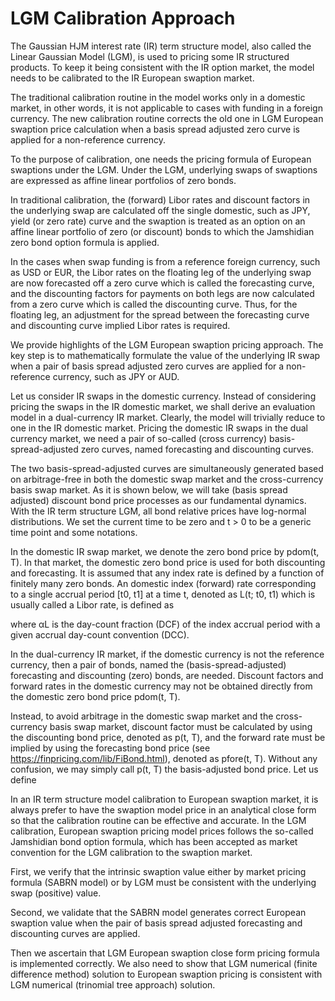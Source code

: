 # LGM Calibration Approach


The Gaussian HJM interest rate (IR) term structure model, also called the Linear Gaussian Model (LGM), is used to pricing some IR structured products. To keep it being consistent with the IR option market, the model needs to be calibrated to the IR European swaption market.

The traditional calibration routine in the model works only in a domestic market, in other words, it is not applicable to cases with funding in a foreign currency. The new calibration routine corrects the old one in LGM European swaption price calculation when a basis spread adjusted zero curve is applied for a non-reference currency.

To the purpose of calibration, one needs the pricing formula of European swaptions under the LGM. Under the LGM, underlying swaps of swaptions are expressed as affine linear portfolios of zero bonds.

In traditional calibration, the (forward) Libor rates and discount factors in the underlying swap are calculated off the single domestic, such as JPY, yield (or zero rate) curve and the swaption is treated as an option on an affine linear portfolio of zero (or discount) bonds to which the Jamshidian zero bond option formula is applied.

In the cases when swap funding is from a reference foreign currency, such as USD or EUR, the Libor rates on the floating leg of the underlying swap are now forecasted off a zero curve which is called the forecasting curve, and the discounting factors for payments on both legs are now calculated from a zero curve which is called the discounting curve. Thus, for the floating leg, an adjustment for the spread between the forecasting curve and discounting curve implied Libor rates is required.

We provide highlights of the LGM European swaption pricing approach. The key step is to mathematically formulate the value of the underlying IR swap when a pair of basis spread adjusted zero curves are applied for a non-reference currency, such as JPY or AUD.

Let us consider IR swaps in the domestic currency. Instead of considering pricing the swaps in the IR domestic market, we shall derive an evaluation model in a dual-currency IR market. Clearly, the model will trivially reduce to one in the IR domestic market. Pricing the domestic IR swaps in the dual currency market, we need a pair of so-called (cross currency) basis-spread-adjusted zero curves, named forecasting and discounting curves. 

The two basis-spread-adjusted curves are simultaneously generated based on arbitrage-free in both the domestic swap market and the cross-currency basis swap market. As it is shown below, we will take (basis spread adjusted) discount bond price processes as our fundamental dynamics. With the IR term structure LGM, all bond relative prices have log-normal distributions. We set the current time to be zero and t > 0 to be a generic time point and some notations.

In the domestic IR swap market, we denote the zero bond price by pdom(t, T). In that market, the domestic zero bond price is used for both discounting and forecasting. It is assumed that any index rate is defined by a function of finitely many zero bonds. An domestic index (forward) rate corresponding to a single accrual period [t0, t1] at a time t, denoted as L(t; t0, t1) which is usually called a Libor rate, is defined as

 

where αL is the day-count fraction (DCF) of the index accrual period with a given accrual day-count convention (DCC).


In the dual-currency IR market, if the domestic currency is not the reference currency, then a pair of bonds, named the (basis-spread-adjusted) forecasting and discounting (zero) bonds, are needed. Discount factors and forward rates in the domestic currency may not be obtained directly from the domestic zero bond price pdom(t, T). 

Instead, to avoid arbitrage in the domestic swap market and the cross-currency basis swap market, discount factor must be calculated by using the discounting bond price, denoted as p(t, T), and the forward rate must be implied by using the forecasting bond price (see https://finpricing.com/lib/FiBond.html), denoted as pfore(t, T). Without any confusion, we may simply call p(t, T) the basis-adjusted bond price. Let us define

 

In an IR term structure model calibration to European swaption market, it is always prefer to have the swaption model price in an analytical close form so that the calibration routine can be effective and accurate. In the LGM calibration, European swaption pricing model prices follows the so-called Jamshidian bond option formula, which has been accepted as market convention for the LGM calibration to the swaption market.


First, we verify that the intrinsic swaption value either by market pricing formula (SABRN model) or by LGM must be consistent with the underlying swap (positive) value. 

Second, we validate that the SABRN model generates correct European swaption value when the pair of basis spread adjusted forecasting and discounting curves are applied. 

Then we ascertain that LGM European swaption close form pricing formula is implemented correctly. We also need to show that LGM numerical (finite difference method) solution to European swaption pricing is consistent with LGM numerical (trinomial tree approach) solution.




